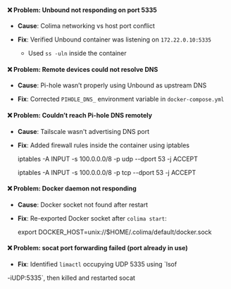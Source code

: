#### ❌ Problem: Unbound not responding on port 5335

- **Cause**: Colima networking vs host port conflict
    
- **Fix**: Verified Unbound container was listening on `172.22.0.10:5335`
    
    - Used `ss -uln` inside the container
        

#### ❌ Problem: Remote devices could not resolve DNS

- **Cause**: Pi-hole wasn’t properly using Unbound as upstream DNS
    
- **Fix**: Corrected `PIHOLE_DNS_` environment variable in `docker-compose.yml`
    

#### ❌ Problem: Couldn’t reach Pi-hole DNS remotely

- **Cause**: Tailscale wasn't advertising DNS port
    
- **Fix**: Added firewall rules inside the container using iptables
    

    iptables -A INPUT -s 100.0.0.0/8 -p udp --dport 53 -j ACCEPT

    iptables -A INPUT -s 100.0.0.0/8 -p tcp --dport 53 -j ACCEPT
    
    

#### ❌ Problem: Docker daemon not responding

- **Cause**: Docker socket not found after restart
    
- **Fix**: Re-exported Docker socket after `colima start`:
    
    
    export DOCKER_HOST=unix://$HOME/.colima/default/docker.sock

    

#### ❌ Problem: socat port forwarding failed (port already in use)

- **Fix**: Identified `limactl` occupying UDP 5335 using `lsof 

-iUDP:5335`, then killed and restarted socat
    